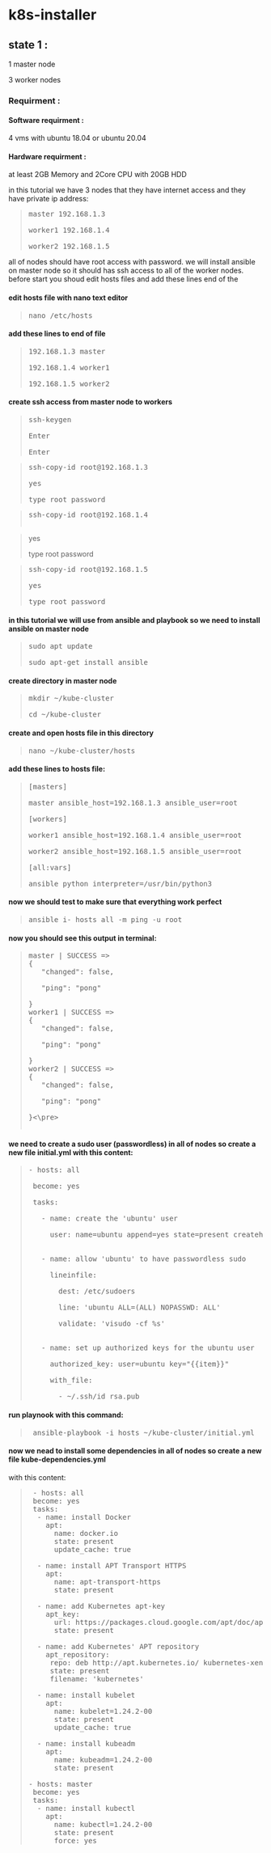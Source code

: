 # k8s-installer

## state 1 :

1 master node 

3 worker nodes

### Requirment :

#### Software requirment :
4 vms with ubuntu 18.04 or ubuntu 20.04

#### Hardware requirment :
at least 2GB Memory and 2Core CPU with 20GB HDD

in this tutorial we have 3 nodes that they have internet access and they have private ip address:

><pre>master 192.168.1.3
> 
> worker1 192.168.1.4
> 
> worker2 192.168.1.5</pre>

all of nodes should have root access with password.
we will install ansible on master node so it should has ssh access to all of the worker nodes.
before start you shoud edit hosts files and add these lines end of the
#### edit hosts file with nano text editor
><pre>nano /etc/hosts</pre>
#### add these lines to end of file
><pre>192.168.1.3 master
>
>192.168.1.4 worker1
>
>192.168.1.5 worker2</pre>

#### create ssh access from master node to workers
><pre>ssh-keygen
>
>Enter
>
>Enter</pre>


><pre>ssh-copy-id root@192.168.1.3
>
>yes
>
>type root password</pre>


><pre>ssh-copy-id root@192.168.1.4

>yes
>
>type root password</pre>
>

><pre>ssh-copy-id root@192.168.1.5
>
>yes
>
>type root password</pre>

#### in this tutorial we will use from ansible and playbook so we need to install ansible on master node
><pre>sudo apt update
>
>sudo apt-get install ansible</pre>

#### create directory in master node
><pre>mkdir ~/kube-cluster
>
>cd ~/kube-cluster</pre>

#### create and open hosts file in this directory 
><pre>nano ~/kube-cluster/hosts</pre>

#### add these lines to hosts file:
><pre>[masters]
>
>master ansible_host=192.168.1.3 ansible_user=root
>
>[workers]
>
>worker1 ansible_host=192.168.1.4 ansible_user=root
>
>worker2 ansible_host=192.168.1.5 ansible_user=root
>
>[all:vars]
>
>ansible_python_interpreter=/usr/bin/python3</pre>

#### now we should test to make sure that everything work perfect
><pre>ansible i- hosts all -m ping -u root</pre>
#### now you should see this output in terminal:
><pre>master | SUCCESS => 
>{
>    "changed": false, 
>    
>    "ping": "pong"
>
>}
>worker1 | SUCCESS => 
>{
>    "changed": false,
>     
>    "ping": "pong"
>
>}
>worker2 | SUCCESS => 
>{
>    "changed": false, 
>    
>    "ping": "pong"
>
>}<\pre>

#### we need to create a sudo user (passwordless) in all of nodes so create a new file **initial.yml** with this content:

><pre>- hosts: all
>
>  become: yes
>  
>  tasks:
>  
>    - name: create the 'ubuntu' user
>    
>      user: name=ubuntu append=yes state=present createhome=yes shell=/bin/bash
>      
>
>    - name: allow 'ubuntu' to have passwordless sudo
>    
>      lineinfile:
>      
>        dest: /etc/sudoers
>        
>        line: 'ubuntu ALL=(ALL) NOPASSWD: ALL'
>        
>        validate: 'visudo -cf %s'
>        
>
>    - name: set up authorized keys for the ubuntu user
>    
>      authorized_key: user=ubuntu key="{{item}}"
>      
>      with_file:
>      
>        - ~/.ssh/id_rsa.pub
></pre>

#### run playnook with this command:
> <pre> ansible-playbook -i hosts ~/kube-cluster/initial.yml </pre>

#### now we nead to install some dependencies in all of nodes so create a new file kube-dependencies.yml
 with this content:
 
><pre> - hosts: all
>  become: yes
>  tasks:
>   - name: install Docker
>     apt:
>       name: docker.io
>       state: present
>       update_cache: true
>
>   - name: install APT Transport HTTPS
>     apt:
>       name: apt-transport-https
>       state: present
>
>   - name: add Kubernetes apt-key
>     apt_key:
>       url: https://packages.cloud.google.com/apt/doc/apt-key.gpg
>       state: present
>
>   - name: add Kubernetes' APT repository
>     apt_repository:
>      repo: deb http://apt.kubernetes.io/ kubernetes-xenial main
>      state: present
>      filename: 'kubernetes'
>
>   - name: install kubelet
>     apt:
>       name: kubelet=1.24.2-00
>       state: present
>       update_cache: true
>
>   - name: install kubeadm
>     apt:
>       name: kubeadm=1.24.2-00
>       state: present
>
>- hosts: master
>  become: yes
>  tasks:
>   - name: install kubectl
>     apt:
>       name: kubectl=1.24.2-00
>       state: present
>       force: yes</pre>
